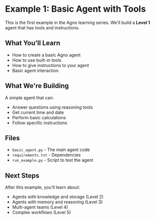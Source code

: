 # Example 1: Basic Agent with Tools

This is the first example in the Agno learning series. We'll build a **Level 1** agent that has tools and instructions.

## What You'll Learn
- How to create a basic Agno agent
- How to use built-in tools
- How to give instructions to your agent
- Basic agent interaction

## What We're Building
A simple agent that can:
- Answer questions using reasoning tools
- Get current time and date
- Perform basic calculations
- Follow specific instructions

## Files
- `basic_agent.py` - The main agent code
- `requirements.txt` - Dependencies
- `run_example.py` - Script to test the agent

## Next Steps
After this example, you'll learn about:
- Agents with knowledge and storage (Level 2)
- Agents with memory and reasoning (Level 3)
- Multi-agent teams (Level 4)
- Complex workflows (Level 5)
